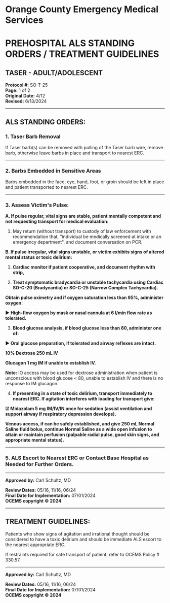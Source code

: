 # Orange County Emergency Medical Services
# PREHOSPITAL ALS STANDING ORDERS / TREATMENT GUIDELINES
## TASER - ADULT/ADOLESCENT

**Protocol #:** SO-T-25  
**Page:** 1 of 2  
**Original Date:** 4/12  
**Revised:** 6/13/2024

---

## ALS STANDING ORDERS:

### 1. Taser Barb Removal

If Taser barb(s) can be removed with pulling of the Taser barb wire, remove barb, otherwise leave barbs in place and transport to nearest ERC.

---

### 2. Barbs Embedded in Sensitive Areas

Barbs embedded in the face, eye, hand, foot, or groin should be left in place and patient transported to nearest ERC.

---

### 3. Assess Victim's Pulse:

**A. If pulse regular, vital signs are stable, patient mentally competent and not requesting transport for medical evaluation:**

1. May return (without transport) to custody of law enforcement with recommendation that, "individual be medically screened at intake or an emergency department", and document conversation on PCR.

**B. If pulse irregular, vital signs unstable, or victim exhibits signs of altered mental status or toxic delirium:**

1. **Cardiac monitor if patient cooperative, and document rhythm with strip,**

2. **Treat symptomatic bradycardia or unstable tachycardia using Cardiac SO-C-20 (Bradycardia) or SO-C-25 (Narrow Complex Tachycardia).**

**Obtain pulse oximetry and if oxygen saturation less than 95%, administer oxygen:**

**► High-flow oxygen by mask or nasal cannula at 6 l/min flow rate as tolerated.**

3. **Blood glucose analysis, if blood glucose less than 80, administer one of:**

**► Oral glucose preparation, if tolerated and airway reflexes are intact.**

**10% Dextrose 250 mL IV**

**Glucagon 1 mg IM if unable to establish IV.**

**Note:** IO access may be used for dextrose administration when patient is unconscious with blood glucose < 80, unable to establish IV and there is no response to IM glucagon.

4. **If presenting in a state of toxic delirium, transport immediately to nearest ERC. If agitation interferes with loading for transport give:**

**☑ Midazolam 5 mg IM/IV/IN once for sedation (assist ventilation and support airway if respiratory depression develops).**

**Venous access, if can be safely established, and give 250 mL Normal Saline fluid bolus, continue Normal Saline as a wide open infusion to attain or maintain perfusion (palpable radial pulse, good skin signs, and appropriate mental status).**

---

### 5. ALS Escort to Nearest ERC or Contact Base Hospital as Needed for Further Orders.

---

**Approved by:** Carl Schultz, MD

**Review Dates:** 05/16, 11/16, 06/24  
**Final Date for Implementation:** 07/01/2024  
**OCEMS copyright © 2024**

---

## TREATMENT GUIDELINES:

Patients who show signs of agitation and irrational thought should be considered to have a toxic delirium and should be immediate ALS escort to the nearest appropriate ERC.

If restraints required for safe transport of patient, refer to OCEMS Policy # 330.57.

---

**Approved by:** Carl Schultz, MD

**Review Dates:** 05/16, 11/16, 06/24  
**Final Date for Implementation:** 07/01/2024  
**OCEMS copyright © 2024**

